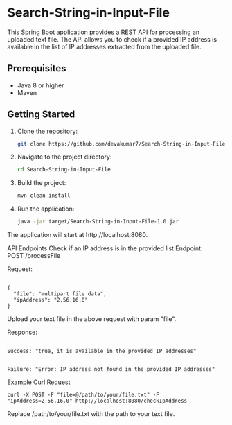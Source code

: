 # Search-String-in-Input-File

This Spring Boot application provides a REST API for processing an uploaded text file. The API allows you to check if a provided IP address is available in the list of IP addresses extracted from the uploaded file.
   
## Prerequisites

- Java 8 or higher
- Maven

## Getting Started

1. Clone the repository:

   ```bash
   git clone https://github.com/devakumar7/Search-String-in-Input-File.git
2. Navigate to the project directory:
   ```bash
   cd Search-String-in-Input-File

3. Build the project:
   ```bash
   mvn clean install
   
4. Run the application:
   ```bash
   java -jar target/Search-String-in-Input-File-1.0.jar

The application will start at http://localhost:8080.

API Endpoints
Check if an IP address is in the provided list
Endpoint:   
   POST /processFile

Request:
```

{
  "file": "multipart file data",
  "ipAddress": "2.56.16.0"
}
```

Upload your text file in the above request with param "file".

Response:
```

Success: "true, it is available in the provided IP addresses"
```
```

Failure: "Error: IP address not found in the provided IP addresses"
```


Example Curl Request
```
curl -X POST -F "file=@/path/to/your/file.txt" -F "ipAddress=2.56.16.0" http://localhost:8080/checkIpAddress
```
Replace /path/to/your/file.txt with the path to your text file.
